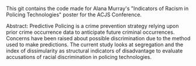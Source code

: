 This git contains the code made for Alana Murray's "Indicators of Racism in Policing Technologies" poster for the ACJS Conference.

Abstract: 
Predictive Policing is a crime prevention strategy relying upon prior crime occurrence data to anticipate future criminal occurrences. Concerns have been raised about possible discrimination due to the method used to make predictions. The current study looks at segregation and the index of dissimularity as structural indicators of disadvantage to evaluate accusations of racial discrimination in policing technologies. 
